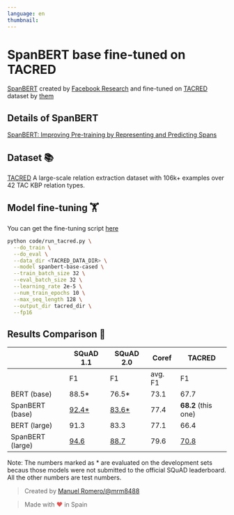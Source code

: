 ```yaml
---
language: en
thumbnail:
---
```


# SpanBERT base fine-tuned on TACRED

[SpanBERT](https://github.com/facebookresearch/SpanBERT) created by [Facebook Research](https://github.com/facebookresearch) and fine-tuned on [TACRED](https://nlp.stanford.edu/projects/tacred/) dataset by [them](https://github.com/facebookresearch/SpanBERT#finetuned-models-squad-1120-relation-extraction-coreference-resolution)

## Details of SpanBERT

[SpanBERT: Improving Pre-training by Representing and Predicting Spans](https://arxiv.org/abs/1907.10529)

## Dataset 📚

[TACRED](https://nlp.stanford.edu/projects/tacred/) A large-scale relation extraction dataset with 106k+ examples over 42 TAC KBP relation types.

## Model fine-tuning 🏋️‍

You can get the fine-tuning script [here](https://github.com/facebookresearch/SpanBERT)

```bash
python code/run_tacred.py \
  --do_train \
  --do_eval \
  --data_dir <TACRED_DATA_DIR> \
  --model spanbert-base-cased \
  --train_batch_size 32 \
  --eval_batch_size 32 \
  --learning_rate 2e-5 \
  --num_train_epochs 10 \
  --max_seq_length 128 \
  --output_dir tacred_dir \
  --fp16
```

## Results Comparison 📝

|                   | SQuAD 1.1     | SQuAD 2.0  | Coref   | TACRED |
| ----------------------  | ------------- | ---------  | ------- | ------ |
|                         | F1            | F1         | avg. F1 |  F1    |
| BERT (base)             | 88.5*         | 76.5*      | 73.1    |  67.7  |
| SpanBERT (base)         | [92.4*](https://huggingface.co/mrm8488/spanbert-base-finetuned-squadv1)         | [83.6*](https://huggingface.co/mrm8488/spanbert-base-finetuned-squadv2)      | 77.4    |  **68.2** (this one)  |
| BERT (large)            | 91.3          | 83.3       | 77.1    |  66.4  |
| SpanBERT (large)        | [94.6](https://huggingface.co/mrm8488/spanbert-large-finetuned-squadv1)        | [88.7](https://huggingface.co/mrm8488/spanbert-large-finetuned-squadv2)     | 79.6    |  [70.8](https://huggingface.co/mrm8488/spanbert-base-finetuned-tacred)   |


Note: The numbers marked as * are evaluated on the development sets becaus those models were not submitted to the official SQuAD leaderboard. All the other numbers are test numbers.


> Created by [Manuel Romero/@mrm8488](https://twitter.com/mrm8488)

> Made with <span style="color: #e25555;">&hearts;</span> in Spain
